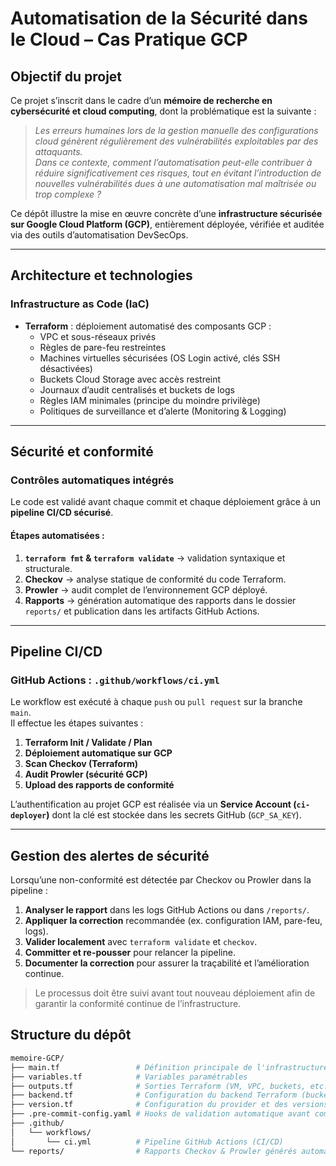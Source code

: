 # Automatisation de la Sécurité dans le Cloud – Cas Pratique GCP

## Objectif du projet

Ce projet s’inscrit dans le cadre d’un **mémoire de recherche en cybersécurité et cloud computing**, dont la problématique est la suivante :

> *Les erreurs humaines lors de la gestion manuelle des configurations cloud génèrent régulièrement des vulnérabilités exploitables par des attaquants.  
> Dans ce contexte, comment l’automatisation peut-elle contribuer à réduire significativement ces risques, tout en évitant l’introduction de nouvelles vulnérabilités dues à une automatisation mal maîtrisée ou trop complexe ?*

Ce dépôt illustre la mise en œuvre concrète d’une **infrastructure sécurisée sur Google Cloud Platform (GCP)**, entièrement déployée, vérifiée et auditée via des outils d’automatisation DevSecOps.

---

## Architecture et technologies

### Infrastructure as Code (IaC)
- **Terraform** : déploiement automatisé des composants GCP :
  - VPC et sous-réseaux privés
  - Règles de pare-feu restreintes
  - Machines virtuelles sécurisées (OS Login activé, clés SSH désactivées)
  - Buckets Cloud Storage avec accès restreint
  - Journaux d’audit centralisés et buckets de logs
  - Règles IAM minimales (principe du moindre privilège)
  - Politiques de surveillance et d’alerte (Monitoring & Logging)

---

## Sécurité et conformité

### Contrôles automatiques intégrés
Le code est validé avant chaque commit et chaque déploiement grâce à un **pipeline CI/CD sécurisé**.

#### Étapes automatisées :
1. **`terraform fmt` & `terraform validate`** → validation syntaxique et structurale.
2. **Checkov** → analyse statique de conformité du code Terraform.
3. **Prowler** → audit complet de l’environnement GCP déployé.
4. **Rapports** → génération automatique des rapports dans le dossier `reports/` et publication dans les artifacts GitHub Actions.

---

## Pipeline CI/CD

### GitHub Actions : `.github/workflows/ci.yml`
Le workflow est exécuté à chaque `push` ou `pull request` sur la branche `main`.  
Il effectue les étapes suivantes :

1. **Terraform Init / Validate / Plan**
2. **Déploiement automatique sur GCP**
3. **Scan Checkov (Terraform)**
4. **Audit Prowler (sécurité GCP)**
5. **Upload des rapports de conformité**

L’authentification au projet GCP est réalisée via un **Service Account (`ci-deployer`)** dont la clé est stockée dans les secrets GitHub (`GCP_SA_KEY`).

---

## Gestion des alertes de sécurité

Lorsqu’une non-conformité est détectée par Checkov ou Prowler dans la pipeline :

1. **Analyser le rapport** dans les logs GitHub Actions ou dans `/reports/`.
2. **Appliquer la correction** recommandée (ex. configuration IAM, pare-feu, logs).
3. **Valider localement** avec `terraform validate` et `checkov`.
4. **Committer et re-pousser** pour relancer la pipeline.
5. **Documenter la correction** pour assurer la traçabilité et l’amélioration continue.

> Le processus doit être suivi avant tout nouveau déploiement afin de garantir la conformité continue de l’infrastructure.

## Structure du dépôt

```bash
memoire-GCP/
├── main.tf                 # Définition principale de l'infrastructure GCP
├── variables.tf            # Variables paramétrables
├── outputs.tf              # Sorties Terraform (VM, VPC, buckets, etc.)
├── backend.tf              # Configuration du backend Terraform (bucket de state)
├── version.tf              # Configuration du provider et des versions Terraform
├── .pre-commit-config.yaml # Hooks de validation automatique avant commit
├── .github/
│   └── workflows/
│       └── ci.yml          # Pipeline GitHub Actions (CI/CD)
└── reports/                # Rapports Checkov & Prowler générés automatiquement
